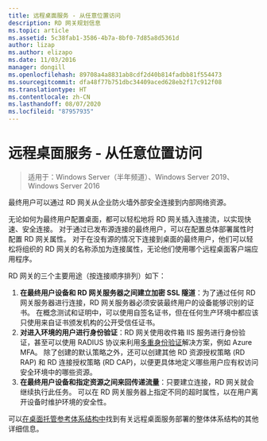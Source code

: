 ```yaml
---
title: 远程桌面服务 - 从任意位置访问
description: RD 网关规划信息
ms.topic: article
ms.assetid: 5c38fab1-3586-4b7a-8bf0-7d85a8d5361d
author: lizap
ms.author: elizapo
ms.date: 11/03/2016
manager: dongill
ms.openlocfilehash: 89708a4a8831ab8cdf2d40b814fadbb81f554473
ms.sourcegitcommit: dfa48f77b751dbc34409aced628eb2f17c912f08
ms.translationtype: HT
ms.contentlocale: zh-CN
ms.lasthandoff: 08/07/2020
ms.locfileid: "87957935"
---
```

# <a name="remote-desktop-services---access-from-anywhere"></a>远程桌面服务 - 从任意位置访问

>适用于：Windows Server（半年频道）、Windows Server 2019、Windows Server 2016

最终用户可以通过 RD 网关从企业防火墙外部安全连接到内部网络资源。

无论如何为最终用户配置桌面，都可以轻松地将 RD 网关插入连接流，以实现快速、安全连接。 对于通过已发布源连接的最终用户，可以在配置总体部署属性时配置 RD 网关属性。 对于在没有源的情况下连接到桌面的最终用户，他们可以轻松将组织的 RD 网关的名称添加为连接属性，无论他们使用哪个远程桌面客户端应用程序。

RD 网关的三个主要用途（按连接顺序排列）如下：
1. **在最终用户设备和 RD 网关服务器之间建立加密 SSL 隧道**：为了通过任何 RD 网关服务器进行连接，RD 网关服务器必须安装最终用户的设备能够识别的证书。 在概念测试和证明中，可以使用自签名证书，但在任何生产环境中都应该只使用来自证书颁发机构的公开受信任证书。
2. **对进入环境的用户进行身份验证**：RD 网关使用收件箱 IIS 服务进行身份验证，甚至可以使用 RADIUS 协议来利用[多重身份验证](rds-plan-mfa.md)解决方案，例如 Azure MFA。 除了创建的默认策略之外，还可以创建其他 RD 资源授权策略 (RD RAP) 和 RD 连接授权策略 (RD CAP)，以便更具体地定义哪些用户应有权访问安全环境中的哪些资源。
3. **在最终用户设备和指定资源之间来回传递流量**：只要建立连接，RD 网关就会继续执行此任务。 可以在 RD 网关服务器上指定不同的超时属性，以在用户离开设备时维护环境的安全性。

可以[在桌面托管参考体系结构中](desktop-hosting-reference-architecture.md)找到有关远程桌面服务部署的整体体系结构的其他详细信息。